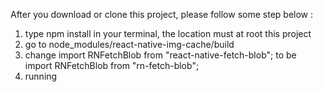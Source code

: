 After you download or clone this project, please follow some step below :

1. type npm install in your terminal, the location must at root this project
2. go to node_modules/react-native-img-cache/build
3. change import RNFetchBlob from "react-native-fetch-blob"; to be import RNFetchBlob from "rn-fetch-blob";
4. running

